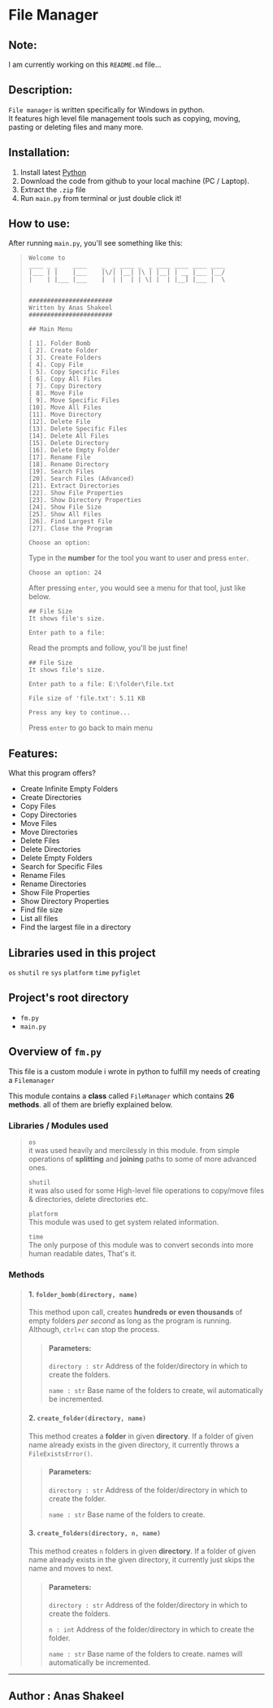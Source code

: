 # File Manager

## Note:
I am currently working on this `README.md` file...

## Description:

`File manager` is written specifically for Windows in python.<br>
It features high level file management tools such as copying, moving, pasting or deleting files and many more.<br>

## Installation:
1. Install latest [Python](https://www.python.org/download)
2. Download the code from github to your local machine (PC / Laptop).
3. Extract the `.zip` file
4. Run `main.py` from terminal or just double click it!

## How to use:
After running `main.py`, you'll see something like this:
> ``` 
> Welcome to
> ____ _ _    ____    _  _ ____ _  _ ____ ____ ____ ____
> |___ | |    |___    |\/| |__| |\ | |__| | __ |___ |__/
> |    | |___ |___    |  | |  | | \| |  | |__] |___ |  \
> 
> 
> #######################
> Written by Anas Shakeel
> #######################
> 
> ## Main Menu
> 
> [ 1]. Folder Bomb
> [ 2]. Create Folder
> [ 3]. Create Folders
> [ 4]. Copy File
> [ 5]. Copy Specific Files
> [ 6]. Copy All Files
> [ 7]. Copy Directory
> [ 8]. Move File
> [ 9]. Move Specific Files
> [10]. Move All Files
> [11]. Move Directory
> [12]. Delete File
> [13]. Delete Specific Files
> [14]. Delete All Files
> [15]. Delete Directory
> [16]. Delete Empty Folder
> [17]. Rename File
> [18]. Rename Directory
> [19]. Search Files
> [20]. Search Files (Advanced)
> [21]. Extract Directories
> [22]. Show File Properties
> [23]. Show Directory Properties
> [24]. Show File Size
> [25]. Show All Files
> [26]. Find Largest File
> [27]. Close the Program
> 
> Choose an option:
> ```
> Type in the __number__ for the tool you want to user and press `enter`.
>```
> Choose an option: 24
>```
> After pressing `enter`, you would see a menu for that tool, just like below.
> ```
> ## File Size
> It shows file's size.
> 
> Enter path to a file:
> ```
> Read the prompts and follow, you'll be just fine!
> 
> ```
> ## File Size
> It shows file's size.
> 
> Enter path to a file: E:\folder\file.txt
> 
> File size of 'file.txt': 5.11 KB
> 
> Press any key to continue...
> 
> ```
> Press `enter` to go back to main menu
> 


## Features:
What this program offers?

- Create Infinite Empty Folders
- Create Directories
- Copy Files
- Copy Directories
- Move Files
- Move Directories
- Delete Files
- Delete Directories
- Delete Empty Folders
- Search for Specific Files
- Rename Files
- Rename Directories
- Show File Properties
- Show Directory Properties
- Find file size
- List all files
- Find the largest file in a directory


## Libraries used in this project
`os` `shutil` `re` `sys` `platform` `time` `pyfiglet`


## Project's root directory
- `fm.py`
- `main.py`


## Overview of `fm.py`
This file is a custom module i wrote in python to fulfill my needs of creating a `Filemanager`

This module contains a __class__ called `FileManager` which contains __26 methods__. all of them are briefly explained below.

### Libraries / Modules used
> `os` <br>
> it was used heavily and mercilessly in this module. from simple operations of __splitting__ and __joining__ paths to some of more advanced ones.
>
> `shutil` <br>
> it was also used for some High-level file operations to copy/move files & directories, delete directories etc.
>
> `platform` <br>
> This module was used to get system related information.
>
> `time` <br>
> The only purpose of this module was to convert seconds into more human readable dates, That's it.
>
### Methods
>
> #### 1. `folder_bomb(directory, name)` <br>
> This method upon call, creates __hundreds or even thousands__ of empty folders _per second_ as long as the program is running. Although, `ctrl+c` can stop the process.
> > 
> > #### Parameters:
> > `directory : str`
> > Address of the folder/directory in which to create the folders.
> >
> > `name : str`
> > Base name of the folders to create, wil automatically be incremented.
> >
> #### 2. `create_folder(directory, name)` <br>
> This method creates a __folder__ in given __directory__. If a folder of given name already exists in the given directory, it currently throws a `FileExistsError()`.
> > #### Parameters:
> > `directory : str`
> > Address of the folder/directory in which to create the folder.
> >
> > `name : str`
> > Base name of the folders to create.
> >
> >
> #### 3. `create_folders(directory, n, name)` <br>
> This method creates `n` folders in given __directory__. If a folder of given name already exists in the given directory, it currently just skips the name and moves to next.
> > #### Parameters:
> > `directory : str`
> > Address of the folder/directory in which to create the folders.
> >
> > `n : int`
> > Address of the folder/directory in which to create the folder.
> >
> > `name : str`
> > Base name of the folders to create. names will automatically be incremented.
> >





---
## Author : Anas Shakeel